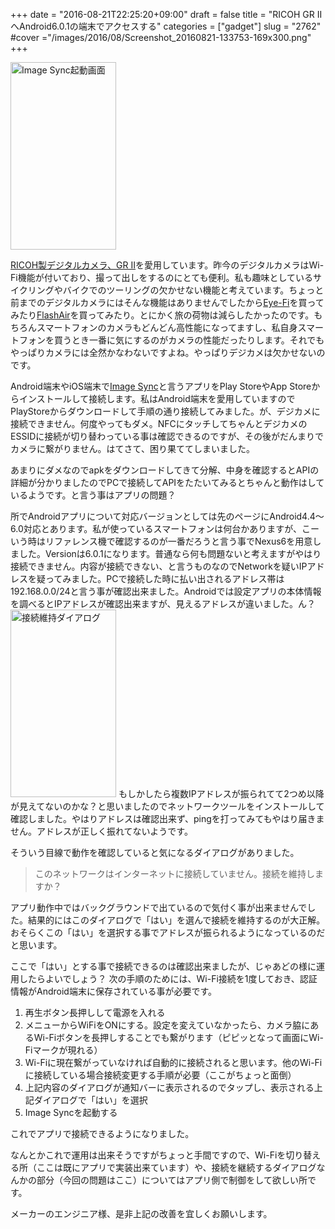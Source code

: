 +++
date = "2016-08-21T22:25:20+09:00"
draft = false
title = "RICOH GR IIへAndroid6.0.1の端末でアクセスする"
categories = ["gadget"]
slug = "2762"
#cover ="/images/2016/08/Screenshot_20160821-133753-169x300.png"
+++

<a href="/images/2016/08/Screenshot_20160821-133753.png"><img src="/images/2016/08/Screenshot_20160821-133753-169x300.png" alt="Image Sync起動画面" width="169" height="300" class="size-medium wp-image-2763" /></a>

<a href="http://www.ricoh-imaging.co.jp/japan/products/gr-2/" target="_blank">RICOH製デジタルカメラ、GR II</a>を愛用しています。昨今のデジタルカメラはWi-Fi機能が付いており、撮って出しをするのにとても便利。私も趣味としているサイクリングやバイクでのツーリングの欠かせない機能と考えています。ちょっと前までのデジタルカメラにはそんな機能はありませんでしたから<a href="http://jp.eyefi.com/" target="_blank">Eye-Fi</a>を買ってみたり<a href="http://www.flashair.info/" target="_blank">FlashAir</a>を買ってみたり。とにかく旅の荷物は減らしたかったのです。もちろんスマートフォンのカメラもどんどん高性能になってますし、私自身スマートフォンを買うとき一番に気にするのがカメラの性能だったりします。それでもやっぱりカメラには全然かなわないですよね。やっぱりデジカメは欠かせないのです。

<!--more-->

Android端末やiOS端末で<a href="http://www.ricoh-imaging.co.jp/japan/support/download/app/image-sync/" target="_blank">Image Sync</a>と言うアプリをPlay StoreやApp Storeからインストールして接続します。私はAndroid端末を愛用していますのでPlayStoreからダウンロードして手順の通り接続してみました。が、デジカメに接続できません。何度やってもダメ。NFCにタッチしてちゃんとデジカメのESSIDに接続が切り替わっている事は確認できるのですが、その後がだんまりでカメラに繋がりません。はてさて、困り果ててしまいました。

あまりにダメなのでapkをダウンロードしてきて分解、中身を確認するとAPIの詳細が分かりましたのでPCで接続してAPIをたたいてみるとちゃんと動作はしているようです。と言う事はアプリの問題？

所でAndroidアプリについて対応バージョンとしては先のページにAndroid4.4～6.0対応とあります。私が使っているスマートフォンは何台かありますが、こーいう時はリファレンス機で確認するのが一番だろうと言う事でNexus6を用意しました。Versionは6.0.1になります。普通なら何も問題ないと考えますがやはり接続できません。内容が接続できない、と言うものなのでNetworkを疑いIPアドレスを疑ってみました。PCで接続した時に払い出されるアドレス帯は192.168.0.0/24と言う事が確認出来ました。Androidでは設定アプリの本体情報を調べるとIPアドレスが確認出来ますが、見えるアドレスが違いました。ん？
<a href="/images/2016/08/Screenshot_20160820-193830.png"><img src="/images/2016/08/Screenshot_20160820-193830-169x300.png" alt="接続維持ダイアログ" width="169" height="300" class="alignleft size-medium wp-image-2764" /></a>
もしかしたら複数IPアドレスが振られてて2つめ以降が見えてないのかな？と思いましたのでネットワークツールをインストールして確認しました。やはりアドレスは確認出来ず、pingを打ってみてもやはり届きません。アドレスが正しく振れてないようです。

そういう目線で動作を確認していると気になるダイアログがありました。

<blockquote>このネットワークはインターネットに接続していません。接続を維持しますか？</blockquote>

アプリ動作中ではバックグラウンドで出ているので気付く事が出来ませんでした。結果的にはこのダイアログで「はい」を選んで接続を維持するのが大正解。おそらくこの「はい」を選択する事でアドレスが振られるようになっているのだと思います。

ここで「はい」とする事で接続できるのは確認出来ましたが、じゃあどの様に運用したらよいでしょう？
次の手順のためには、Wi-Fi接続を1度しておき、認証情報がAndroid端末に保存されている事が必要です。

<ol>
	<li>再生ボタン長押しして電源を入れる</li>
	<li>メニューからWiFiをONにする。設定を変えていなかったら、カメラ脇にあるWi-Fiボタンを長押しすることでも繋がります（ピピッとなって画面にWi-Fiマークが現れる）</li>
	<li>Wi-Fiに現在繋がっていなければ自動的に接続されると思います。他のWi-Fiに接続している場合接続変更する手順が必要（ここがちょっと面倒）</li>
	<li>上記内容のダイアログが通知バーに表示されるのでタップし、表示される上記ダイアログで「はい」を選択</li>
	<li>Image Syncを起動する</li>
</ol>

これでアプリで接続できるようになりました。

なんとかこれで運用は出来そうですがちょっと手間ですので、Wi-Fiを切り替える所（ここは既にアプリで実装出来ています）や、接続を継続するダイアログなんかの部分（今回の問題はここ）についてはアプリ側で制御をして欲しい所です。

メーカーのエンジニア様、是非上記の改善を宜しくお願いします。
